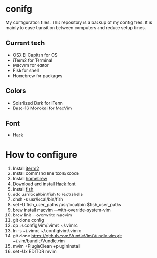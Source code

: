# conifg
My configuration files. This repository is a backup of my config files. It is mainly to ease transition between computers and reduce setup times.

## Current tech
- OSX El Capitan for OS
- iTerm2 for Terminal
- MacVim for editor
- Fish for shell
- Homebrew for packages

## Colors
- Solarlized Dark for iTerm
- Base-16 Monokai for MacVim

## Font
- Hack

# How to configure
1. Install [iterm2](https://www.iterm2.com/)
2. Install command line tools/xcode
3. Install [homebrew](http://brew.sh/)
4. Download and install [Hack font](https://github.com/powerline/fonts/tree/master/Hack)
5. Install [fish](https://fishshell.com/)
6. add usr/local/bin/fish to /ect/shells
7. chsh -s usr/local/bin/fish
8. set -U fish_user_paths /usr/local/bin $fish_user_paths
9. brew install macvim --with-override-system-vim
10. brew link --overwrite macvim
11. git clone config
12. cp ~/.config/vim/.vimrc ~/.vimrc
13. ln -s  ~/.vimrc ~/.config/vim/.vimrc
15. git clone https://github.com/VundleVim/Vundle.vim.git ~/.vim/bundle/Vundle.vim
16. mvim +PluginClean +pluginInstall 
17. set -Ux EDITOR mvim
